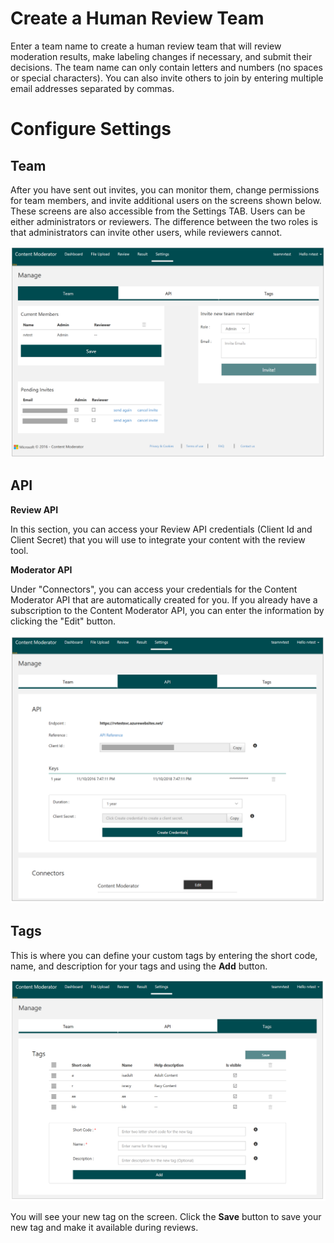 <!-- 
NavPath: Content Moderator/Review Tool User Guide
LinkLabel: Settings
Url: content-moderator/documentation/review-tool-user-guide/settings
Weight: 188
-->

# Create a Human Review Team #
Enter a team name to create a human review team that will review moderation results, make labeling changes if necessary, and submit their decisions. The team name can only contain letters and numbers (no spaces or special characters). You can also invite others to join by entering multiple email addresses separated by commas.

# Configure Settings #

## Team ##

After you have sent out invites, you can monitor them, change permissions for team members, and invite additional users on the screens shown below. These screens are also accessible from the Settings TAB. Users can be either administrators or reviewers. The difference between the two roles is that administrators can invite other users, while reviewers cannot.

![Team Settings](images/2-Settings-1-Team.PNG)

## API ##

**Review API**

In this section, you can access your Review API credentials (Client Id and Client Secret) that you will use to integrate your content with the review tool.

**Moderator API**

Under "Connectors", you can access your credentials for the Content Moderator API that are automatically created for you. If you already have a subscription to the Content Moderator API, you can enter the information by clicking the "Edit" button.

![API Settings](images/2-Settings-2-API.PNG)

## Tags ##

This is where you can define your custom tags by entering the short code, name, and description for your tags and using the **Add** button.

![Tags Settings](images/2-Settings-3-Tags.PNG)

You will see your new tag on the screen. Click the **Save** button to save your new tag and make it available during reviews.
